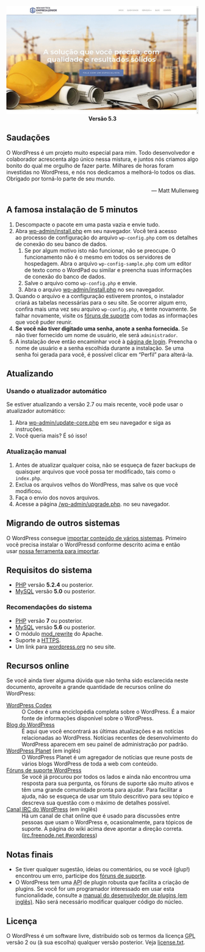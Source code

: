 <!DOCTYPE html>
<html lang="pt-br">
<head>
	<meta name="viewport" content="width=device-width" />
	<meta http-equiv="Content-Type" content="text/html; charset=utf-8" />
    <link rel="stylesheet" href="wp-admin/css/install.css?ver=20100228" type="text/css" />
</head>
<body>

<h4 align="center">
    <img alt="New Way Tech" title="#nwt" width="750px" src=".github/nwt-web.gif">
		<br /> Versão 5.3
</h4>

<h2>Saudações</h2>
<p>O WordPress é um projeto muito especial para mim. Todo desenvolvedor e colaborador acrescenta algo único nessa mistura, e juntos nós criamos algo bonito do qual me orgulho de fazer parte. Milhares de horas foram investidas no WordPress, e nós nos dedicamos a melhorá-lo todos os dias. Obrigado por torná-lo parte de seu mundo.</p>
<p style="text-align: right">&#8212; Matt Mullenweg</p>

<h2>A famosa instalação de 5 minutos</h2>
<ol>
	<li>Descompacte o pacote em uma pasta vazia e envie tudo.</li>
	<li>Abra <span class="file"><a href="wp-admin/install.php">wp-admin/install.php</a></span> em seu navegador. Você terá acesso ao processo de configuração do arquivo <code>wp-config.php</code> com os detalhes de conexão do seu banco de dados.
		<ol>
			<li>Se por algum motivo isto não funcionar, não se preocupe. O funcionamento não é o mesmo em todos os servidores de hospedagem. Abra o arquivo <code>wp-config-sample.php</code> com um editor de texto como o WordPad ou similar e preencha suas informações de conexão do banco de dados.</li>
			<li>Salve o arquivo como <code>wp-config.php</code> e envie.</li>
			<li>Abra o arquivo <span class="file"><a href="wp-admin/install.php">wp-admin/install.php</a></span> no seu navegador.</li>
		</ol>
	</li>
	<li>Quando o arquivo e a configuração estiverem prontos, o instalador criará as tabelas necessárias para o seu site. Se ocorrer algum erro, confira mais uma vez seu arquivo <code>wp-config.php</code>, e tente novamente. Se falhar novamente, visite os <a href="https://wordpress.org/support/" title="fóruns de suporte">fóruns de suporte</a> com todas as informações que você puder reunir.</li>
	<li><strong>Se você não tiver digitado uma senha, anote a senha fornecida.</strong> Se não tiver fornecido um nome de usuário, ele será <code>administrador</code>.</li>
	<li>A instalação deve então encaminhar você à <a href="wp-login.php">página de login</a>. Preencha o nome de usuário e a senha escolhida durante a instalação. Se uma senha foi gerada para você, é possível clicar em &#8220;Perfil&#8221; para alterá-la.</li>
</ol>

<h2>Atualizando</h2>
<h3>Usando o atualizador automático</h3>
<p>Se estiver atualizando a versão 2.7 ou mais recente, você pode usar o atualizador automático:</p>
<ol>
	<li>Abra <span class="file"><a href="wp-admin/update-core.php">wp-admin/update-core.php</a></span> em seu navegador e siga as instruções.</li>
	<li>Você queria mais? É só isso!</li>
</ol>

<h3>Atualização manual</h3>
<ol>
	<li>Antes de atualizar qualquer coisa, não se esqueça de fazer backups de quaisquer arquivos que você possa ter modificado, tais como o <code>index.php</code>.</li>
	<li>Exclua os arquivos velhos do WordPress, mas salve os que você modificou.</li>
	<li>Faça o envio dos novos arquivos.</li>
	<li>Acesse a página <span class="file"><a href="wp-admin/upgrade.php">/wp-admin/upgrade.php</a>.</span> no seu navegador.</li>
</ol>

<h2>Migrando de outros sistemas</h2>
<p>O WordPress consegue <a href="https://codex.wordpress.org/pt-br:Importando_conte%C3%BAdo">importar conteúdo de vários sistemas</a>. Primeiro você precisa instalar o WordPressd conforme descrito acima e então usar <a title="Importar para o WordPress" href="wp-admin/import.php">nossa ferramenta para importar</a>.</p>

<h2>Requisitos do sistema</h2>
<ul>
	<li><a href="https://secure.php.net/">PHP</a> versão <strong>5.2.4</strong> ou posterior.</li>
	<li><a href="https://www.mysql.com/">MySQL</a> versão <strong>5.0</strong> ou posterior.</li>
</ul>

<h3>Recomendações do sistema</h3>
<ul>
	<li><a href="https://secure.php.net/">PHP</a> versão <strong>7</strong> ou posterior.</li>
	<li><a href="https://www.mysql.com/">MySQL</a> versão <strong>5.6</strong> ou posterior.</li>
	<li>O módulo <a href="https://httpd.apache.org/docs/2.2/mod/mod_rewrite.html">mod_rewrite</a> do Apache.</li>
	<li>Suporte a <a href="https://wordpress.org/news/2016/12/moving-toward-ssl/">HTTPS</a>.</li>
	<li>Um link para  <a href="https://wordpress.org/">wordpress.org</a> no seu site.</li>
</ul>

<h2>Recursos online</h2>
<p>Se você ainda tiver alguma dúvida que não tenha sido esclarecida neste documento, aproveite a grande quantidade de recursos online do WordPress:</p>
<dl>
	<dt><a href="https://codex.wordpress.org/P%C3%A1gina_Inicial">WordPress Codex</a></dt>
		<dd>O Codex é uma enciclopédia completa sobre o WordPress. É a maior fonte de informações disponível sobre o WordPress.</dd>
	<dt><a href="https://br.wordpress.org/news/">Blog do WordPress</a></dt>
		<dd>É aqui que você encontrará as últimas atualizações e as notícias relacionadas ao WordPress. Notícias recentes de desenvolvimento do WordPress aparecem em seu painel de administração por padrão.</dd>
	<dt><a href="https://planet.wordpress.org/">WordPress Planet</a> (em inglês)</dt>
		<dd>O WordPress Planet é um agregador de notícias que reune posts de vários blogs WordPress de toda a web com conteúdo.</dd>
	<dt><a href="https://br.wordpress.org/support/">Fóruns de suporte WordPress</a></dt>
		<dd>Se você já procurou por todos os lados e ainda não encontrou uma resposta para sua pergunta, os fóruns de suporte são muito ativos e têm uma grande comunidade pronta para ajudar. Para facilitar a ajuda, não se esqueça de usar um título descritivo para seu tópico e descreva sua questão com o máximo de detalhes possível.</dd>
	<dt><a href="https://codex.wordpress.org/IRC">Canal <abbr title="Internet Relay Chat">IRC</abbr> do WordPress</a> (em inglês)</dt>
		<dd>Há um canal de chat online que é usado para discussões entre pessoas que usam o WordPress e, ocasionalmente, para tópicos de suporte. A página do wiki acima deve apontar a direção correta. (<a href="irc://irc.freenode.net/wordpress">irc.freenode.net #wordpress</a>)</dd>
</dl>

<h2>Notas finais</h2>
<ul>
	<li>Se tiver qualquer sugestão, ideias ou comentários, ou se você (glup!) encontrou um erro, participe dos <a href="https://br.wordpress.org/support/">fóruns de suporte</a>.</li>
	<li>O WordPress tem uma <abbr title="Interface de programação de aplicações">API</abbr> de plugin robusta que facilita a criação de plugins. Se você for um programador interessado em usar esta funcionalidade, consulte a <a href="https://developer.wordpress.org/plugins/">manual do desenvolvedor de plugins (em inglês)</a>. Não será necessário modificar qualquer código do núcleo.</li>
</ul>

<h2>Licença</h2>
<p>O WordPress é um software livre, distribuido sob os termos da licença <abbr title="GNU General Public License (Licença Pública Geral)">GPL</abbr> versão 2 ou (à sua escolha) qualquer versão posterior. Veja <a href="license.txt">license.txt</a>.</p>

</body>
</html>
